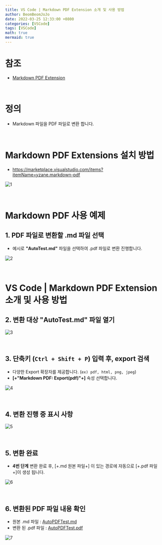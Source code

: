 ```yaml
---
title: VS Code | Markdown PDF Extension 소개 및 사용 방법
author: BeomBeomJoJo
date: 2022-03-25 12:33:00 +0800
categories: [VSCode]
tags: [VSCode]
math: true
mermaid: true
---
```


# **참조**
* [Markdown PDF Extension](https://marketplace.visualstudio.com/items?itemName=yzane.markdown-pdf)     

<br/>

# 정의
* Markdown 파일을 PDF 파일로 변환 합니다.

<br/>

# **Markdown PDF Extensions 설치 방법**
* https://marketplace.visualstudio.com/items?itemName=yzane.markdown-pdf
  
![1](https://user-images.githubusercontent.com/22911504/160086732-6aa0d480-028a-449d-91c1-16ed2d0543b1.png)

<br/>


# **Markdown PDF 사용 예제**

## **1. PDF 파일로 변환할 .md 파일 선택**  
* 예시로 **"AutoTest.md"** 파일을 선택하여 .pdf 파일로 변환 진행합니다.    
  
![2](https://user-images.githubusercontent.com/22911504/160086734-7abaeafb-371c-4452-abe2-4be97f36d2a4.png)

<br/>

# VS Code  | Markdown PDF Extension 소개 및 사용 방법
## **2. 변환 대상 **"AutoTest.md"** 파일 열기**

![3](https://user-images.githubusercontent.com/22911504/160086735-9b56a74f-5448-4bbb-8ca8-be204722de19.png)

<br/>

## **3. 단축키 (`Ctrl + Shift + P`) 입력 후, export 검색**
* 다양한 Export 확장자를 제공합니다. (`ex) pdf, html, png, jpeg`)
* **[+"Markdown PDF: Export(pdf)"+]** 속성 선택합니다.  
  
![4](https://user-images.githubusercontent.com/22911504/160086737-7bfe7622-f7df-48ae-99d7-9ed65c6f6eb1.png)

<br/>

## **4. 변환 진행 중 표시 사항**   

![5](https://user-images.githubusercontent.com/22911504/160086740-9faaf37b-2a3f-4713-9aaa-7409f2367aa3.png)

<br/>

## **5. 변환 완료**
* **4번 단계** 변환 완료 후, [+.md 원본 파일+] 이 있는 경로에 자동으로 [+.pdf 파일+]이 생성 됩니다.
  
![6](https://user-images.githubusercontent.com/22911504/160086742-6744e959-1a71-44ba-8e01-e081e11bb6d4.png)

<br/>

## **6. 변환된 PDF 파일 내용 확인**  
* 원본 .md 파일 : [AutoPDFTest.md](/uploads/e0a058b2a61e565b159f10669086dbaf/AutoTest.md)
* 변환 된 .pdf 파일 : [AutoPDFTest.pdf](/uploads/496bc71a197fd8e078cd05579a0863e9/AutoTest.pdf)  
  
![7](https://user-images.githubusercontent.com/22911504/160086744-cca0736c-2d79-4e1e-abc1-f76b50a210f8.png)

